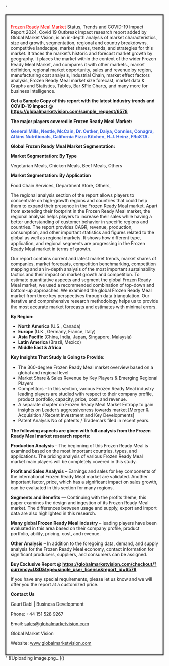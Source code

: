 "<div style='border: 3px solid black; padding: 1em;'>

<a style='color: #ff0000;' href='https://globalmarketvision.com/reports/global-frozen-ready-meal-market/6578'>Frozen Ready Meal Market</a> Status, Trends and COVID-19 Impact Report 2024, Covid 19 Outbreak Impact research report added by Global Market Vision, is an in-depth analysis of market characteristics, size and growth, segmentation, regional and country breakdowns, competitive landscape, market shares, trends, and strategies for this market. It traces the market’s historic and forecast market growth by geography. It places the market within the context of the wider Frozen Ready Meal Market, and compares it with other markets., market definition, regional market opportunity, sales and revenue by region, manufacturing cost analysis, Industrial Chain, market effect factors analysis, Frozen Ready Meal market size forecast, market data &amp; Graphs and Statistics, Tables, Bar &amp;Pie Charts, and many more for business intelligence.

<strong>Get a Sample Copy of this report with the latest Industry trends and COVID-19 Impact @</strong><strong> <a style='color: #ff0000;' href='https://globalmarketvision.com/sample_request/6578?utm_source=linkedinPulse&utm_medium=Dhiraj&utm_campaign=Dhiraj'><strong>https://globalmarketvision.com/sample_request/6578 </strong></a></strong>

<strong>The major players covered in Frozen Ready Meal Market:</strong>

<strong style='color: #4169e1;'>General Mills, Nestle, McCain, Dr. Oetker, Daiya, Connies, Conagra, Atkins Nutritionals, California Pizza Kitchen, H.J. Heinz, FRoSTA.

</strong>

<strong>Global Frozen Ready Meal Market Segmentation:</strong>

<strong>Market Segmentation: By Type</strong>

Vegetarian Meals, Chicken Meals, Beef Meals, Others

<strong>Market Segmentation: By Application</strong>

Food Chain Services, Department Store, Others,

The regional analysis section of the report allows players to concentrate on high-growth regions and countries that could help them to expand their presence in the Frozen Ready Meal market. Apart from extending their footprint in the Frozen Ready Meal market, the regional analysis helps players to increase their sales while having a better understanding of customer behavior in specific regions and countries. The report provides CAGR, revenue, production, consumption, and other important statistics and figures related to the global as well as regional markets. It shows how different type, application, and regional segments are progressing in the Frozen Ready Meal market in terms of growth.

Our report contains current and latest market trends, market shares of companies, market forecasts, competition benchmarking, competition mapping and an in-depth analysis of the most important sustainability tactics and their impact on market growth and competition. To estimate quantitative aspects and segment the global Frozen Ready Meal market, we used a recommended combination of top-down and bottom-up approaches. We examined the global Frozen Ready Meal market from three key perspectives through data triangulation. Our iterative and comprehensive research methodology helps us to provide the most accurate market forecasts and estimates with minimal errors.

<strong>By Region:</strong>
<ul>
  <li><strong> North America </strong>(U.S., Canada)</li>
  <li><strong> Europe </strong>(U.K., Germany, France, Italy)</li>
  <li><strong> Asia Pacific </strong>(China, India, Japan, Singapore, Malaysia)</li>
  <li><strong> Latin America </strong>(Brazil, Mexico)</li>
  <li><strong> Middle East &amp; Africa</strong></li>
</ul>
<strong>Key Insights That Study Is Going to Provide:</strong>
<ul>
  <li>The 360-degree Frozen Ready Meal market overview based on a global and regional level</li>
  <li>Market Share &amp; Sales Revenue by Key Players &amp; Emerging Regional Players</li>
  <li>Competitors – In this section, various Frozen Ready Meal industry leading players are studied with respect to their company profile, product portfolio, capacity, price, cost, and revenue.</li>
  <li>A separate chapter on Frozen Ready Meal Market Entropy to gain insights on Leader’s aggressiveness towards market [Merger &amp; Acquisition / Recent Investment and Key Developments]</li>
  <li>Patent Analysis No of patents / Trademark filed in recent years.</li>
</ul>
<strong>The following aspects are given with full analysis from the Frozen Ready Meal market research reports:</strong>

<strong>Production Analysis</strong> – The beginning of this Frozen Ready Meal is examined based on the most important countries, types, and applications. The pricing analysis of various Frozen Ready Meal market main players will be completely covered in this study.

<strong>Profit and Sales Analysis</strong> – Earnings and sales for key components of the international Frozen Ready Meal market are validated. Another important factor, price, which has a significant impact on sales growth, can be evaluated in this section for many regions.

<strong>Segments and Benefits</strong> — Continuing with the profits theme, this paper examines the design and ingestion of its Frozen Ready Meal market. The differences between usage and supply, export and import data are also highlighted in this research.

<strong>Many global Frozen Ready Meal industry</strong> – leading players have been evaluated in this area based on their company profile, product portfolio, ability, pricing, cost, and revenue.

<strong>Other Analysis</strong> – In addition to the foregoing data, demand, and supply analysis for the Frozen Ready Meal economy, contact information for significant producers, suppliers, and consumers can be assigned.

<strong>Buy Exclusive Report @</strong><strong> <strong><a style='color: #ff0000;' href='https://globalmarketvision.com/checkout/?currency=USD&type=single_user_license&report_id=6578?utm_source=linkedinPulse&utm_medium=Dhiraj&utm_campaign=Dhiraj'>https://globalmarketvision.com/checkout/?currency=USD&type=single_user_license&report_id=6578</a></strong></strong>

If you have any special requirements, please let us know and we will offer you the report at a customized price.

<strong>Contact Us</strong>

Gauri Dabi | Business Development

Phone: +44 151 528 9267

Email: <a href='mailto:sales@globalmarketvision.com'>sales@globalmarketvision.com</a>

Global Market Vision

Website: <a href='http://www.globalmarketvision.com/'>www.globalmarketvision.com</a>

</div>"
![Uploading image.png…]()

